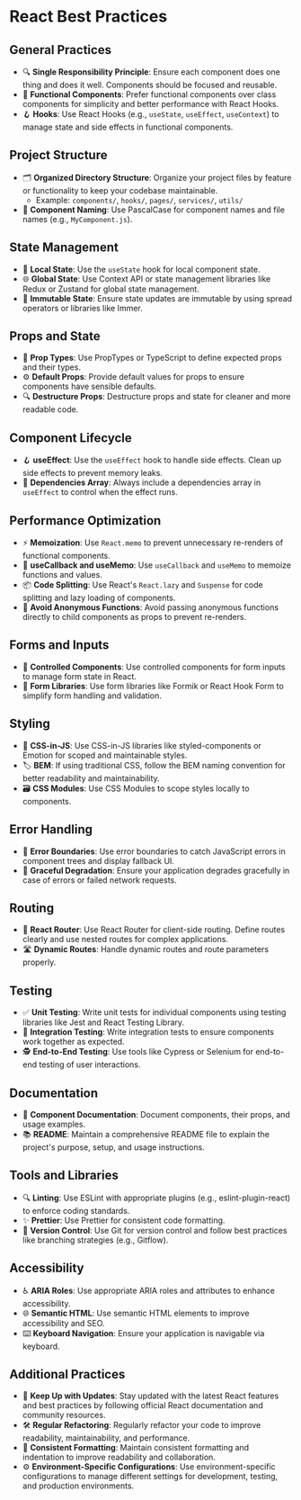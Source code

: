 # React Best Practices 

## General Practices
- 🔍 **Single Responsibility Principle**: Ensure each component does one thing and does it well. Components should be focused and reusable.
- 🔄 **Functional Components**: Prefer functional components over class components for simplicity and better performance with React Hooks.
- 🪝 **Hooks**: Use React Hooks (e.g., `useState`, `useEffect`, `useContext`) to manage state and side effects in functional components.

## Project Structure
- 🗂️ **Organized Directory Structure**: Organize your project files by feature or functionality to keep your codebase maintainable.
  - Example: `components/`, `hooks/`, `pages/`, `services/`, `utils/`
- 📛 **Component Naming**: Use PascalCase for component names and file names (e.g., `MyComponent.js`).

## State Management
- 📍 **Local State**: Use the `useState` hook for local component state.
- 🌐 **Global State**: Use Context API or state management libraries like Redux or Zustand for global state management.
- 🔄 **Immutable State**: Ensure state updates are immutable by using spread operators or libraries like Immer.

## Props and State
- 📜 **Prop Types**: Use PropTypes or TypeScript to define expected props and their types.
- ⚙️ **Default Props**: Provide default values for props to ensure components have sensible defaults.
- 🔍 **Destructure Props**: Destructure props and state for cleaner and more readable code.

## Component Lifecycle
- 🪝 **useEffect**: Use the `useEffect` hook to handle side effects. Clean up side effects to prevent memory leaks.
- 🔄 **Dependencies Array**: Always include a dependencies array in `useEffect` to control when the effect runs.

## Performance Optimization
- ⚡ **Memoization**: Use `React.memo` to prevent unnecessary re-renders of functional components.
- 🧠 **useCallback and useMemo**: Use `useCallback` and `useMemo` to memoize functions and values.
- 📦 **Code Splitting**: Use React's `React.lazy` and `Suspense` for code splitting and lazy loading of components.
- 🚫 **Avoid Anonymous Functions**: Avoid passing anonymous functions directly to child components as props to prevent re-renders.

## Forms and Inputs
- 📝 **Controlled Components**: Use controlled components for form inputs to manage form state in React.
- 🧰 **Form Libraries**: Use form libraries like Formik or React Hook Form to simplify form handling and validation.

## Styling
- 🎨 **CSS-in-JS**: Use CSS-in-JS libraries like styled-components or Emotion for scoped and maintainable styles.
- 🏷️ **BEM**: If using traditional CSS, follow the BEM naming convention for better readability and maintainability.
- 🗃️ **CSS Modules**: Use CSS Modules to scope styles locally to components.

## Error Handling
- 🚧 **Error Boundaries**: Use error boundaries to catch JavaScript errors in component trees and display fallback UI.
- 🌟 **Graceful Degradation**: Ensure your application degrades gracefully in case of errors or failed network requests.

## Routing
- 🧭 **React Router**: Use React Router for client-side routing. Define routes clearly and use nested routes for complex applications.
- 🛣️ **Dynamic Routes**: Handle dynamic routes and route parameters properly.

## Testing
- ✅ **Unit Testing**: Write unit tests for individual components using testing libraries like Jest and React Testing Library.
- 🧪 **Integration Testing**: Write integration tests to ensure components work together as expected.
- 🕵️ **End-to-End Testing**: Use tools like Cypress or Selenium for end-to-end testing of user interactions.

## Documentation
- 📝 **Component Documentation**: Document components, their props, and usage examples.
- 📚 **README**: Maintain a comprehensive README file to explain the project's purpose, setup, and usage instructions.

## Tools and Libraries
- 🔍 **Linting**: Use ESLint with appropriate plugins (e.g., eslint-plugin-react) to enforce coding standards.
- ✨ **Prettier**: Use Prettier for consistent code formatting.
- 🔀 **Version Control**: Use Git for version control and follow best practices like branching strategies (e.g., Gitflow).

## Accessibility
- ♿ **ARIA Roles**: Use appropriate ARIA roles and attributes to enhance accessibility.
- 🌐 **Semantic HTML**: Use semantic HTML elements to improve accessibility and SEO.
- ⌨️ **Keyboard Navigation**: Ensure your application is navigable via keyboard.

## Additional Practices
- 🔄 **Keep Up with Updates**: Stay updated with the latest React features and best practices by following official React documentation and community resources.
- 🛠️ **Regular Refactoring**: Regularly refactor your code to improve readability, maintainability, and performance.
- 📏 **Consistent Formatting**: Maintain consistent formatting and indentation to improve readability and collaboration.
- ⚙️ **Environment-Specific Configurations**: Use environment-specific configurations to manage different settings for development, testing, and production environments.

